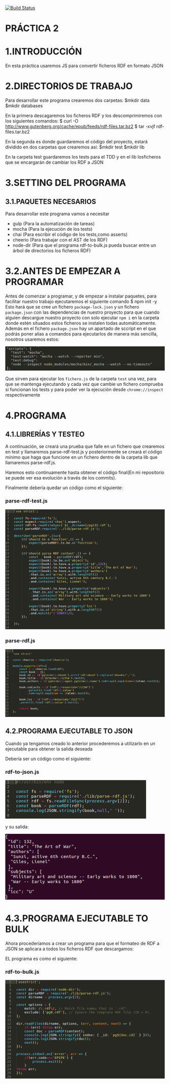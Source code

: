 [![Build Status](https://travis-ci.org/ULL-ESIT-PL-1819/p2-t1-testing-antoniochl98.svg?branch=master)](https://travis-ci.org/ULL-ESIT-PL-1819/p2-t1-testing-antoniochl98)

PRÁCTICA 2
===


# 1.INTRODUCCIÓN
En esta práctica usaremos JS para convertir ficheros RDF en formato JSON

# 2.DIRECTORIOS DE TRABAJO
Para desarrollar este programa crearemos dos carpetas:
	$mkdir data
	$mkdir databases

En la primera descagaremos los ficheros RDF y los descomprimiremos con los siguientes comandos:
	$ curl -O http://www.gutenberg.org/cache/epub/feeds/rdf-files.tar.bz2
	$ tar -xvjf rdf-files.tar.bz2

En la segunda es donde guardaremos el código del proyecto, estará dividido en dos carpetas que crearemos así:
	$mkdir test
	$mkdir lib

En la carpeta test guardaremos los tests para el TDD y en el lib losficheros que se encargarán de cambiar los RDF a JSON

# 3.SETTING DEL PROGRAMA
## 3.1.PAQUETES NECESARIOS
Para desarrollar este programa vamos a necesitar
* gulp (Para la automatización de tareas)
* mocha (Para la ejecución de los tests)
* chai (Para escribir el código de los tests,como asserts)
* cheerio (Para trabajar con el AST de los RDF)
* node-dir (Para que el programa rdf-to-bulk.js pueda buscar entre un árbol de directorios los ficheros RDF)

# 3.2.ANTES DE EMPEZAR A PROGRAMAR

Antes de comenzar a programar, y de empezar a instalar paquetes, para facilitar nuestro trabajo ejecutaremos el siguiente comando
$ npm init -y
Esto hará que se cree un fichero `package-lock.json` y un fichero `package.json` con las dependencias de nuestro proyecto para que cuando alguien descargue nuestro proyecto con solo ejecutar `npm i` en la carpeta donde estén situados estos ficheros se instalen todas automáticamente.
Además en el fichero `package.json` hay un apartado de sccript en el que podrás poner alias a comandos para ejecutarlos de manera más sencilla, nosotros usaremos estos:

![ini](./images/scripts-package.png)


Que sirven para ejecutar los `fichero.js` de la carpeta `test` una vez, para que se mantenga ejecutando y cada vez que cambie un fichero comprueba si funcionan los tests y para poder ver la ejecución desde `chrome://inspect` respectivamente


# 4.PROGRAMA
## 4.1.LIBRERÍAS Y TESTEO
A continuación, se creará una prueba que falle en un fichero que crearemos en test y llamaremos parse-rdf-test.js y posteriormente se creará el código mínimo que haga que funcione en un fichero dentro de la carpeta lib que llamaremos parse-rdf.js.

Haremos esto continuamente hasta obtener el código final(En mi repositorio se puede ver esa evolución a través de los commits).

Finalmente debería quedar un código como el siguiente:

### parse-rdf-test.js

![ini](./images/parse-rdf-test.png)

### parse-rdf.js

![ini](./images/parse-rdf.png)

## 4.2.PROGRAMA EJECUTABLE TO JSON
Cuando ya tengamos creado lo anterior procederemos a utilizarlo en un ejecutable para obtener la salida deseada

Debería ser un código como el siguiente:
### rdf-to-json.js
![ini](./images/rdf-to-json.png)

y su salida:

![ini](./images/to-json-output.png)

# 4.3.PROGRAMA EJECUTABLE TO BULK
Ahora procederíamos a crear un programa para que el formateo de RDF a JSON se aplicara a todos los ficheros RDF que descargamos:

EL programa es como el siguiente:
### rdf-to-bulk.js
![ini](./images/rdf-to-bulk.png)
